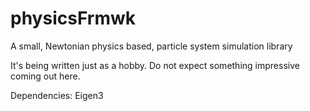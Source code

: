 # physicsFrmwk
A small, Newtonian physics based, particle system simulation library

It's being written just as a hobby. Do not expect something impressive coming out here.

Dependencies:
  Eigen3
